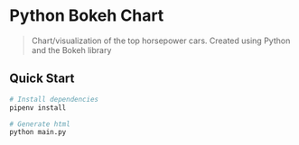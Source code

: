 # Python Bokeh Chart

> Chart/visualization of the top horsepower cars. Created using Python and the Bokeh library

## Quick Start

```bash
# Install dependencies
pipenv install

# Generate html
python main.py
```
